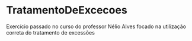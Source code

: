 # TratamentoDeExcecoes
 Exercício passado no curso do professor Nélio Alves focado na utilização correta do tratamento de excessões
